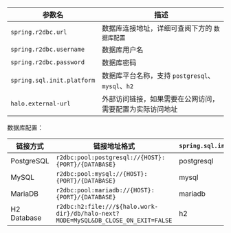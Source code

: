 | 参数名                                         | 描述                                                                                                                                                                                                                  |
| ---------------------------------------------- | --------------------------------------------------------------------------------------------------------------------------------------------------------------------------------------------------------------------- |
| `spring.r2dbc.url`                             | 数据库连接地址，详细可查阅下方的 `数据库配置`                                                                                                                                                                         |
| `spring.r2dbc.username`                        | 数据库用户名                                                                                                                                                                                                          |
| `spring.r2dbc.password`                        | 数据库密码                                                                                                                                                                                                            |
| `spring.sql.init.platform`                     | 数据库平台名称，支持 `postgresql`、`mysql`、`h2`                                                                                                                                                                      |
| `halo.external-url`                            | 外部访问链接，如果需要在公网访问，需要配置为实际访问地址                                                                                                                                                              |

数据库配置：

| 链接方式    | 链接地址格式                                                                       | `spring.sql.init.platform` |
| ----------- | ---------------------------------------------------------------------------------- | -------------------------- |
| PostgreSQL  | `r2dbc:pool:postgresql://{HOST}:{PORT}/{DATABASE}`                                 | postgresql                 |
| MySQL       | `r2dbc:pool:mysql://{HOST}:{PORT}/{DATABASE}`                                      | mysql                      |
| MariaDB     | `r2dbc:pool:mariadb://{HOST}:{PORT}/{DATABASE}`                                    | mariadb                    |
| H2 Database | `r2dbc:h2:file:///${halo.work-dir}/db/halo-next?MODE=MySQL&DB_CLOSE_ON_EXIT=FALSE` | h2                         |
